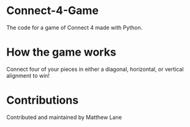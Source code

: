 # Connect-4-Game
The code for a game of Connect 4 made with Python.
# How the game works
Connect four of your pieces in either a diagonal, horizontal, or vertical alignment to win!
# Contributions
Contributed and maintained by Matthew Lane
